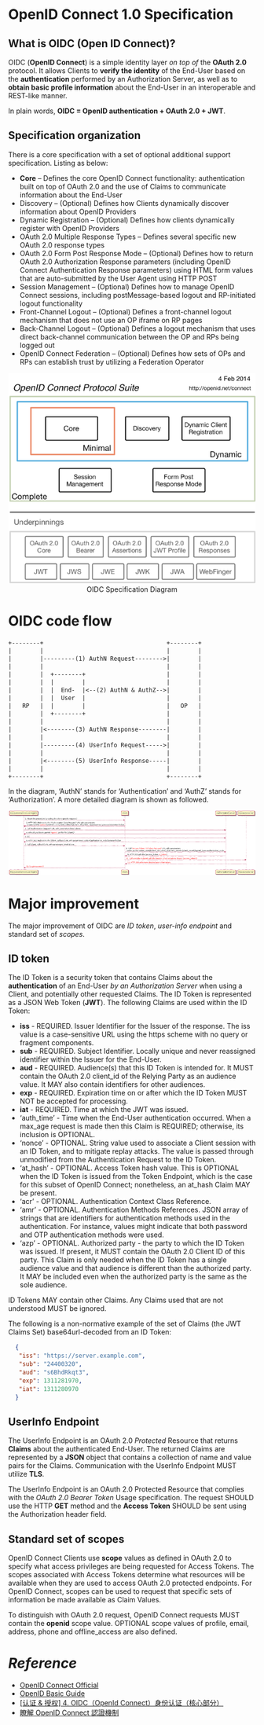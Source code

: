 # OpenID Connect 1.0 Specification
## What is OIDC (Open ID Connect)?
OIDC (**OpenID Connect**) is a simple identity layer *on top of* the **OAuth 2.0** protocol. It allows Clients to **verify the identity** of the End-User based on the **authentication** performed by an Authorization Server, as well as to **obtain basic profile information** about the End-User in an interoperable and REST-like manner.

In plain words, **OIDC = OpenID authentication + OAuth 2.0 + JWT**.

## Specification organization
There is a core specification with a set of optional additional support specification. Listing as below:

* **Core** – Defines the core OpenID Connect functionality: authentication built on top of OAuth 2.0 and the use of Claims to communicate information about the End-User
* Discovery – (Optional) Defines how Clients dynamically discover information about OpenID Providers
* Dynamic Registration – (Optional) Defines how clients dynamically register with OpenID Providers
* OAuth 2.0 Multiple Response Types – Defines several specific new OAuth 2.0 response types
* OAuth 2.0 Form Post Response Mode – (Optional) Defines how to return OAuth 2.0 Authorization Response parameters (including OpenID Connect Authentication Response parameters) using HTML form values that are auto-submitted by the User Agent using HTTP POST
* Session Management – (Optional) Defines how to manage OpenID Connect sessions, including postMessage-based logout and RP-initiated logout functionality
* Front-Channel Logout – (Optional) Defines a front-channel logout mechanism that does not use an OP iframe on RP pages
* Back-Channel Logout – (Optional) Defines a logout mechanism that uses direct back-channel communication between the OP and RPs being logged out
* OpenID Connect Federation – (Optional) Defines how sets of OPs and RPs can establish trust by utilizing a Federation Operator

<div align=center>
<img src="https://raw.githubusercontent.com/KOVERcjm/Pictures/master/20191230154220.png"/>
<br />
OIDC Specification Diagram
</div>

# OIDC code flow
```
+--------+                                   +--------+
|        |                                   |        |
|        |---------(1) AuthN Request-------->|        |
|        |                                   |        |
|        |  +--------+                       |        |
|        |  |        |                       |        |
|        |  |  End-  |<--(2) AuthN & AuthZ-->|        |
|        |  |  User  |                       |        |
|   RP   |  |        |                       |   OP   |
|        |  +--------+                       |        |
|        |                                   |        |
|        |<--------(3) AuthN Response--------|        |
|        |                                   |        |
|        |---------(4) UserInfo Request----->|        |
|        |                                   |        |
|        |<--------(5) UserInfo Response-----|        |
|        |                                   |        |
+--------+                                   +--------+
```

In the diagram, ‘AuthN’ stands for ‘Authentication’ and ‘AuthZ’ stands for ‘Authorization’. A more detailed diagram is shown as followed.
<div align=center>
<img src="https://raw.githubusercontent.com/KOVERcjm/Pictures/master/20191230154240.png"/>
<br />
</div>

# Major improvement
The major improvement of OIDC are *ID token*, *user-info endpoint* and standard set of *scopes*.

## ID token
The ID Token is a security token that contains Claims about the **authentication** of an End-User *by an Authorization Server* when using a Client, and potentially other requested Claims. The ID Token is represented as a JSON Web Token (**JWT**).
The following Claims are used within the ID Token:

* **iss** - REQUIRED. Issuer Identifier for the Issuer of the response. The iss value is a case-sensitive URL using the https scheme with no query or fragment components.
* **sub** - REQUIRED. Subject Identifier. Locally unique and never reassigned identifier within the Issuer for the End-User.
* **aud** - REQUIRED. Audience(s) that this ID Token is intended for. It MUST contain the OAuth 2.0 client_id of the Relying Party as an audience value. It MAY also contain identifiers for other audiences. 
* **exp** - REQUIRED. Expiration time on or after which the ID Token MUST NOT be accepted for processing. 
* **iat** - REQUIRED. Time at which the JWT was issued. 
* ‘auth_time’ - Time when the End-User authentication occurred. When a max_age request is made then this Claim is REQUIRED; otherwise, its inclusion is OPTIONAL.
* ‘nonce’ - OPTIONAL. String value used to associate a Client session with an ID Token, and to mitigate replay attacks. The value is passed through unmodified from the Authentication Request to the ID Token.
* ‘at_hash’ - OPTIONAL. Access Token hash value. This is OPTIONAL when the ID Token is issued from the Token Endpoint, which is the case for this subset of OpenID Connect; nonetheless, an at_hash Claim MAY be present. 
* ‘acr’ - OPTIONAL. Authentication Context Class Reference. 
* ‘amr’ - OPTIONAL. Authentication Methods References. JSON array of strings that are identifiers for authentication methods used in the authentication. For instance, values might indicate that both password and OTP authentication methods were used. 
* ‘azp’ - OPTIONAL. Authorized party - the party to which the ID Token was issued. If present, it MUST contain the OAuth 2.0 Client ID of this party. This Claim is only needed when the ID Token has a single audience value and that audience is different than the authorized party. It MAY be included even when the authorized party is the same as the sole audience.

ID Tokens MAY contain other Claims. Any Claims used that are not understood MUST be ignored.

The following is a non-normative example of the set of Claims (the JWT Claims Set) base64url-decoded from an ID Token:
``` JSON
  {
   "iss": "https://server.example.com",
   "sub": "24400320",
   "aud": "s6BhdRkqt3",
   "exp": 1311281970,
   "iat": 1311280970
  }
```

## UserInfo Endpoint
The UserInfo Endpoint is an OAuth 2.0 *Protected* Resource that returns **Claims** about the authenticated End-User. The returned Claims are represented by a **JSON** object that contains a collection of name and value pairs for the Claims. Communication with the UserInfo Endpoint MUST utilize **TLS**.

The UserInfo Endpoint is an OAuth 2.0 Protected Resource that complies with the *OAuth 2.0 Bearer Token* Usage specification. The request SHOULD use the HTTP **GET** method and the **Access Token** SHOULD be sent using the Authorization header field.

## Standard set of scopes
OpenID Connect Clients use **scope** values as defined in OAuth 2.0 to specify what access privileges are being requested for Access Tokens. The scopes associated with Access Tokens determine what resources will be available when they are used to access OAuth 2.0 protected endpoints. For OpenID Connect, scopes can be used to request that specific sets of information be made available as Claim Values.

To distinguish with OAuth 2.0 request, OpenID Connect requests MUST contain the **openid** scope value. OPTIONAL scope values of profile, email, address, phone and offline_access are also defined.

# *Reference*
* [OpenID Connect Official](https://openid.net/connect/)
* [OpenID Basic Guide](https://openid.net/specs/openid-connect-basic-1_0.html)
* [[认证 & 授权] 4. OIDC（OpenId Connect）身份认证（核心部分）](https://www.cnblogs.com/linianhui/p/openid-connect-core.html)
* [瞭解 OpenID Connect 認證機制](https://medium.com/@petertc/openid-connect-a27e0a3cc2ae)